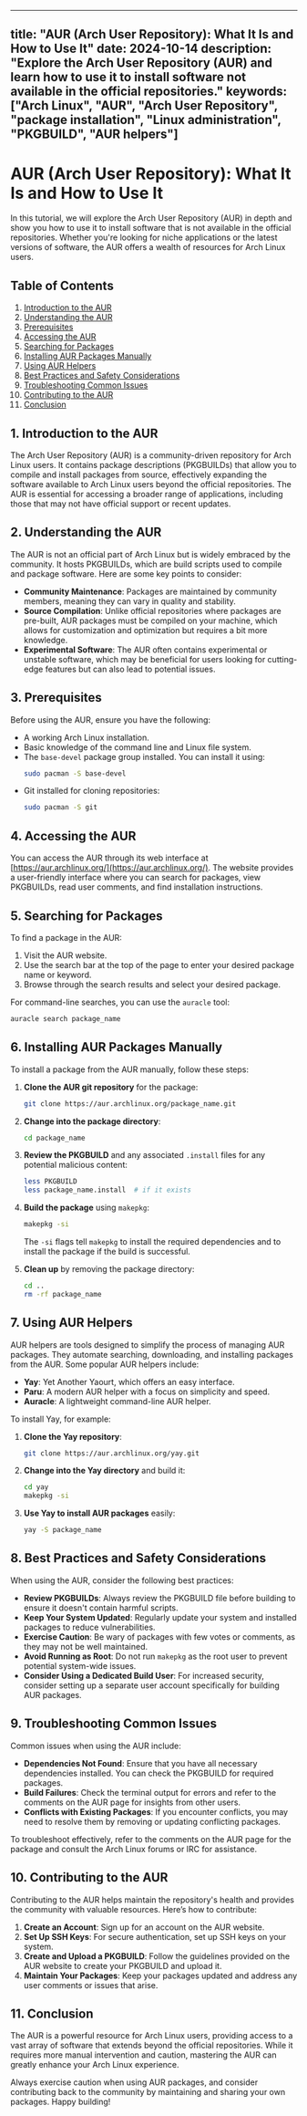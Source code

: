 
---
title: "AUR (Arch User Repository): What It Is and How to Use It"
date: 2024-10-14
description: "Explore the Arch User Repository (AUR) and learn how to use it to install software not available in the official repositories."
keywords: ["Arch Linux", "AUR", "Arch User Repository", "package installation", "Linux administration", "PKGBUILD", "AUR helpers"]
---

# AUR (Arch User Repository): What It Is and How to Use It

In this tutorial, we will explore the Arch User Repository (AUR) in depth and show you how to use it to install software that is not available in the official repositories. Whether you're looking for niche applications or the latest versions of software, the AUR offers a wealth of resources for Arch Linux users.

## Table of Contents

1. [Introduction to the AUR](#introduction-to-the-aur)
2. [Understanding the AUR](#understanding-the-aur)
3. [Prerequisites](#prerequisites)
4. [Accessing the AUR](#accessing-the-aur)
5. [Searching for Packages](#searching-for-packages)
6. [Installing AUR Packages Manually](#installing-aur-packages-manually)
7. [Using AUR Helpers](#using-aur-helpers)
8. [Best Practices and Safety Considerations](#best-practices-and-safety-considerations)
9. [Troubleshooting Common Issues](#troubleshooting-common-issues)
10. [Contributing to the AUR](#contributing-to-the-aur)
11. [Conclusion](#conclusion)

## 1. Introduction to the AUR

The Arch User Repository (AUR) is a community-driven repository for Arch Linux users. It contains package descriptions (PKGBUILDs) that allow you to compile and install packages from source, effectively expanding the software available to Arch Linux users beyond the official repositories. The AUR is essential for accessing a broader range of applications, including those that may not have official support or recent updates.

## 2. Understanding the AUR

The AUR is not an official part of Arch Linux but is widely embraced by the community. It hosts PKGBUILDs, which are build scripts used to compile and package software. Here are some key points to consider:

- **Community Maintenance**: Packages are maintained by community members, meaning they can vary in quality and stability.
- **Source Compilation**: Unlike official repositories where packages are pre-built, AUR packages must be compiled on your machine, which allows for customization and optimization but requires a bit more knowledge.
- **Experimental Software**: The AUR often contains experimental or unstable software, which may be beneficial for users looking for cutting-edge features but can also lead to potential issues.

## 3. Prerequisites

Before using the AUR, ensure you have the following:

- A working Arch Linux installation.
- Basic knowledge of the command line and Linux file system.
- The `base-devel` package group installed. You can install it using:
  ```bash
  sudo pacman -S base-devel
  ```
- Git installed for cloning repositories:
  ```bash
  sudo pacman -S git
  ```

## 4. Accessing the AUR

You can access the AUR through its web interface at [https://aur.archlinux.org/](https://aur.archlinux.org/). The website provides a user-friendly interface where you can search for packages, view PKGBUILDs, read user comments, and find installation instructions.

## 5. Searching for Packages

To find a package in the AUR:

1. Visit the AUR website.
2. Use the search bar at the top of the page to enter your desired package name or keyword.
3. Browse through the search results and select your desired package.

For command-line searches, you can use the `auracle` tool:

```bash
auracle search package_name
```

## 6. Installing AUR Packages Manually

To install a package from the AUR manually, follow these steps:

1. **Clone the AUR git repository** for the package:
   ```bash
   git clone https://aur.archlinux.org/package_name.git
   ```

2. **Change into the package directory**:
   ```bash
   cd package_name
   ```

3. **Review the PKGBUILD** and any associated `.install` files for any potential malicious content:
   ```bash
   less PKGBUILD
   less package_name.install  # if it exists
   ```

4. **Build the package** using `makepkg`:
   ```bash
   makepkg -si
   ```
   The `-si` flags tell `makepkg` to install the required dependencies and to install the package if the build is successful.

5. **Clean up** by removing the package directory:
   ```bash
   cd ..
   rm -rf package_name
   ```

## 7. Using AUR Helpers

AUR helpers are tools designed to simplify the process of managing AUR packages. They automate searching, downloading, and installing packages from the AUR. Some popular AUR helpers include:

- **Yay**: Yet Another Yaourt, which offers an easy interface.
- **Paru**: A modern AUR helper with a focus on simplicity and speed.
- **Auracle**: A lightweight command-line AUR helper.

To install Yay, for example:

1. **Clone the Yay repository**:
   ```bash
   git clone https://aur.archlinux.org/yay.git
   ```

2. **Change into the Yay directory** and build it:
   ```bash
   cd yay
   makepkg -si
   ```

3. **Use Yay to install AUR packages** easily:
   ```bash
   yay -S package_name
   ```

## 8. Best Practices and Safety Considerations

When using the AUR, consider the following best practices:

- **Review PKGBUILDs**: Always review the PKGBUILD file before building to ensure it doesn't contain harmful scripts.
- **Keep Your System Updated**: Regularly update your system and installed packages to reduce vulnerabilities.
- **Exercise Caution**: Be wary of packages with few votes or comments, as they may not be well maintained.
- **Avoid Running as Root**: Do not run `makepkg` as the root user to prevent potential system-wide issues.
- **Consider Using a Dedicated Build User**: For increased security, consider setting up a separate user account specifically for building AUR packages.

## 9. Troubleshooting Common Issues

Common issues when using the AUR include:

- **Dependencies Not Found**: Ensure that you have all necessary dependencies installed. You can check the PKGBUILD for required packages.
- **Build Failures**: Check the terminal output for errors and refer to the comments on the AUR page for insights from other users.
- **Conflicts with Existing Packages**: If you encounter conflicts, you may need to resolve them by removing or updating conflicting packages.

To troubleshoot effectively, refer to the comments on the AUR page for the package and consult the Arch Linux forums or IRC for assistance.

## 10. Contributing to the AUR

Contributing to the AUR helps maintain the repository's health and provides the community with valuable resources. Here’s how to contribute:

1. **Create an Account**: Sign up for an account on the AUR website.
2. **Set Up SSH Keys**: For secure authentication, set up SSH keys on your system.
3. **Create and Upload a PKGBUILD**: Follow the guidelines provided on the AUR website to create your PKGBUILD and upload it.
4. **Maintain Your Packages**: Keep your packages updated and address any user comments or issues that arise.

## 11. Conclusion

The AUR is a powerful resource for Arch Linux users, providing access to a vast array of software that extends beyond the official repositories. While it requires more manual intervention and caution, mastering the AUR can greatly enhance your Arch Linux experience.

Always exercise caution when using AUR packages, and consider contributing back to the community by maintaining and sharing your own packages. Happy building!